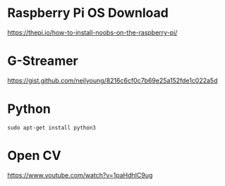 # Raspberry Pi OS Download

https://thepi.io/how-to-install-noobs-on-the-raspberry-pi/

# G-Streamer 
https://gist.github.com/neilyoung/8216c6cf0c7b69e25a152fde1c022a5d

# Python

```
sudo apt-get install python3
```

# Open CV
https://www.youtube.com/watch?v=1paHdhIC9ug
